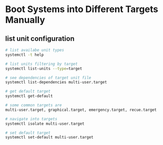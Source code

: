 # Boot Systems into Different Targets Manually

## list unit configuration
```sh
# list availabe unit types
systemctl -t help

# list units filtering by target
systemctl list-units --type=target

# see dependencies of target unit file
systemctl list-dependencies multi-user.target

# get default target
systemctl get-default

# some common targets are
multi-user.target, graphical.target, emergency.target, recue.target

# navigate into targets
systemctl isolate multi-user.target

# set default target
systemctl set-default multi-user.target
```



